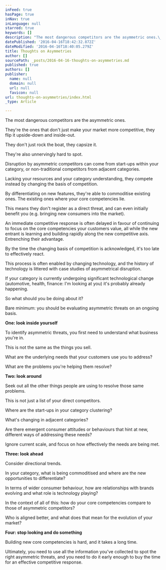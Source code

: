 ```yaml
---
inFeed: true
hasPage: true
inNav: true
inLanguage: null
starred: true
keywords: []
description: "The most dangerous competitors are the asymmetric ones.\_"
datePublished: '2016-04-16T18:42:32.872Z'
dateModified: '2016-04-16T18:40:05.279Z'
title: Thoughts on Asymmetries
author: []
sourcePath: _posts/2016-04-16-thoughts-on-asymmetries.md
published: true
authors: []
publisher:
  name: null
  domain: null
  url: null
  favicon: null
url: thoughts-on-asymmetries/index.html
_type: Article

---
```

The most dangerous competitors are the asymmetric ones. 

They're the ones that don't just make your market more competitive, they flip it upside-down and inside-out. 

They don't just rock the boat, they capsize it. 

They're also unnervingly hard to spot.

Disruption by asymmetric competitors can come from start-ups within your category, or non-traditional competitors from adjacent categories.

Lacking your resources and your category understanding, they compete instead by changing the basis of competition.

By differentiating on new features, they're able to commoditise existing ones. The existing ones where your core competencies lie.

This means they don't register as a direct threat, and can even initially benefit you (e.g. bringing new consumers into the market).

An immediate competitive response is often delayed in favour of continuing to focus on the core competencies your customers value, all while the new entrant is learning and building rapidly along the new competitive axis. Entrenching their advantage.

By the time the changing basis of competition is acknowledged, it's too late to effectively react.

This process is often enabled by changing technology, and the history of technology is littered with case studies of asymmetrical disruption.

If your category is currently undergoing significant technological change (automotive, health, finance: I'm looking at you) it's probably already happening. 

So what should you be doing about it? 

Bare minimum: you should be evaluating asymmetric threats on an ongoing basis.

**One: look inside yourself**

To identify asymmetric threats, you first need to understand what business you're in. 

This is not the same as the things you sell.  

What are the underlying needs that your customers use you to address?

What are the problems you're helping them resolve? 

**Two: look around**

Seek out all the other things people are using to resolve those same problems. 

This is not just a list of your direct competitors. 

Where are the start-ups in your category clustering?

What's changing in adjacent categories?

Are there emergent consumer attitudes or behaviours that hint at new, different ways of addressing these needs? 

Ignore current scale, and focus on how effectively the needs are being met. 

**Three: look ahead**

Consider directional trends. 

In your category, what is being commoditised and where are the new opportunities to differentiate? 

In terms of wider consumer behaviour, how are relationships with brands evolving and what role is technology playing? 

In the context of all of this: how do your core competencies compare to those of asymmetric competitors? 

Who is aligned better, and what does that mean for the evolution of your market? 

**Four: stop looking and do something**

Building new core competencies is hard, and it takes a long time. 

Ultimately, you need to use all the information you've collected to spot the right asymmetric threats, and you need to do it early enough to buy the time for an effective competitive response.